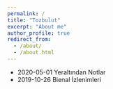 ```yaml
---
permalink: /
title: "Tozbulut"
excerpt: "About me"
author_profile: true
redirect_from: 
  - /about/
  - /about.html
---
```


* 2020-05-01 Yeraltından Notlar
* 2019-10-26 Bienal İzlenimleri
